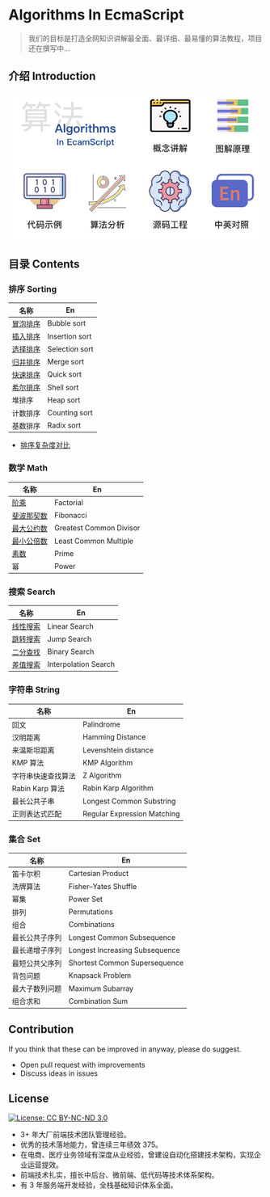 # Algorithms In EcmaScript

> 我们的目标是打造全网知识讲解最全面、最详细、最易懂的算法教程，项目还在撰写中...

## 介绍 Introduction

![](./images/advantage.jpg)

## 目录 Contents

### 排序 Sorting

| 名称                                 | En             |
| ---------------------------------------- | ------------------ |
| [冒泡排序](./sorting/bubble-sort)    | Bubble sort    |
| [插入排序](./sorting/insertion-sort) | Insertion sort |
| [选择排序](./sorting/selection-sort) | Selection sort |
| [归并排序](./sorting/merge-sort)     | Merge sort     |
| [快速排序](./sorting/quick-sort)     | Quick sort     |
| [希尔排序](./sorting/shell-sort)     | Shell sort     |
| 堆排序                               | Heap sort      |
| 计数排序                             | Counting sort  |
| 基数排序                             | Radix sort     |

* [排序复杂度对比](./sorting/README.md)

### 数学 Math

| 名称                                         | En                  |
| ------------------------------------------------ | ----------------------- |
| [阶乘](./math/factorial)                     | Factorial               |
| [斐波那契数](./math/fibonacci)               | Fibonacci               |
| [最大公约数](./math/greatest-common-divisor) | Greatest Common Divisor |
| [最小公倍数](./math/least-common-multiple)   | Least Common Multiple   |
| [素数](./math/prime) | Prime         |
| 幂                       | Power                   |

### 搜索 Search

| 名称     | En               |
| ------------ | -------------------- |
| [线性搜索](./search/linear-search) | Linear Search        |
| [跳转搜索](./search/jump-search) | Jump Search          |
| [二分查找](./search/binary-search) | Binary Search        |
| [差值搜索](./interpolation-search) | Interpolation Search |

### 字符串 String

| 名称               | En                      |
| ---------------------- | --------------------------- |
| 回文               | Palindrome                  |
| 汉明距离           | Hamming Distance            |
| 来温斯坦距离       | Levenshtein distance        |
| KMP 算法           | KMP Algorithm               |
| 字符串快速查找算法 | Z Algorithm                 |
| Rabin Karp 算法    | Rabin Karp Algorithm        |
| 最长公共子串       | Longest Common Substring    |
| 正则表达式匹配     | Regular Expression Matching |

### 集合 Set

| 名称           | En                             |
| -------------- | ------------------------------ |
| 笛卡尔积       | Cartesian Product              |
| 洗牌算法       | Fisher–Yates Shuffle           |
| 幂集           | Power Set                      |
| 排列           | Permutations                   |
| 组合           | Combinations                   |
| 最长公共子序列 | Longest Common Subsequence     |
| 最长递增子序列 | Longest Increasing Subsequence |
| 最短公共父序列 | Shortest Common Supersequence  |
| 背包问题       | Knapsack Problem               |
| 最大子数列问题 | Maximum Subarray               |
| 组合求和       | Combination Sum                |

## Contribution

If you think that these can be improved in anyway, please do suggest.

* Open pull request with improvements
* Discuss ideas in issues

## License

[![License: CC BY-NC-ND 3.0](https://camo.githubusercontent.com/737aad0c1bf5098da05669813f8cd78959bf684cbee9c91d33fc1e01336a36a0/68747470733a2f2f696d672e736869656c64732e696f2f62616467652f4c6963656e73652d434325323042592d2d4e432d2d4e44253230332e302d6c69676874677265792e737667)](https://creativecommons.org/licenses/by-nc-nd/3.0/)









* 3+ 年大厂前端技术团队管理经验。
* 优秀的技术落地能力，曾连续三年绩效 375。
* 在电商、医疗业务领域有深度从业经验，曾建设自动化搭建技术架构，实现企业运营提效。
* 前端技术扎实，擅长中后台、微前端、低代码等技术体系架构。
* 有 3 年服务端开发经验，全栈基础知识体系全面。

